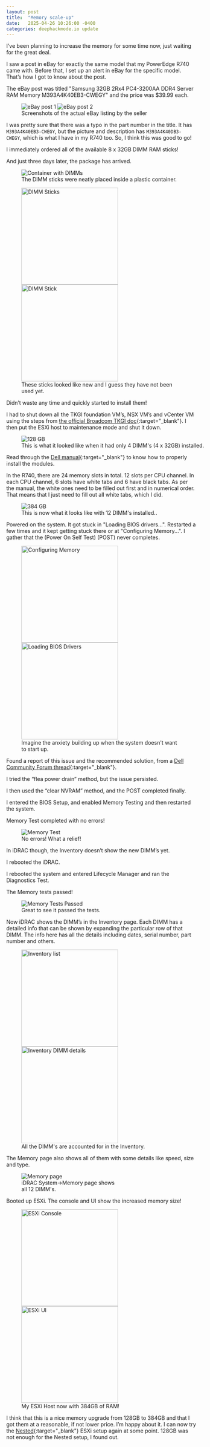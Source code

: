 ```yaml
---
layout: post
title:  "Memory scale-up"
date:   2025-04-26 10:26:00 -0400
categories: deephackmode.io update
---
```

I’ve been planning to increase the memory for some time now, just waiting for the great deal.  

I saw a post in eBay for exactly the same model that my PowerEdge R740 came with.  Before that, I set up an alert in eBay for the specific model.  That’s how I got to know about the post.

The eBay post was titled "Samsung 32GB 2Rx4 PC4-3200AA DDR4 Server RAM Memory M393A4K40EB3-CWEGY" and the price was $39.99 each.

<!-- ![eBay post 1](/assets/images/2025-04-26-memory-scale-up/ebay-1.png "eBay post 1"){: .popup-img }{: width="256" } ![eBay post 2](/assets/images/2025-04-26-memory-scale-up/ebay-2.png "eBay post 2"){: .popup-img }{: width="256" } -->

<figure>
<div class="image-row">
<img class="popup-img" src="/assets/images/2025-04-26-memory-scale-up/ebay-1.png" alt="eBay post 1" title="eBay post 1">
<img class="popup-img" src="/assets/images/2025-04-26-memory-scale-up/ebay-2.png" alt="eBay post 2" title="eBay post 2">
</div>
<figcaption>Screenshots of the actual eBay listing by the seller</figcaption>
</figure> 

I was pretty sure that there was a typo in the part number in the title.  It has `M393A4K40EB3-CWEGY`, but the picture and description has `M393A4K40DB3-CWEGY`, which is what I have in my R740 too.  So, I think this was good to go!

I immediately ordered all of the available 8 x 32GB DIMM RAM sticks!  

And just three days later, the package has arrived.  

<figure style="width: 512px;">
<img class="popup-img" src="/assets/images/2025-04-26-memory-scale-up/dimms-1.jpeg" alt="Container with DIMMs" title="Container with DIMMs">
<figcaption>The DIMM sticks were neatly placed inside a plastic container.</figcaption>
</figure> 

<figure>
<div class="image-row">
<img class="popup-img" src="/assets/images/2025-04-26-memory-scale-up/dimms-2.jpeg" alt="DIMM Sticks" title="DIMM Sticks" width="256px;">
<img class="popup-img" src="/assets/images/2025-04-26-memory-scale-up/dimms-3.jpeg" alt="DIMM Stick" title="DIMM Stick" width="256px">
</div>
<figcaption>These sticks looked like new and I guess they have not been used yet.</figcaption>
</figure> 

<!-- ![DIMM sticks 1](/assets/images/2025-04-26-memory-scale-up/dimms-1.jpeg "DIMM sticks 1"){: .popup-img }{: width="512" } -->

<!-- ![DIMM sticks 2](/assets/images/2025-04-26-memory-scale-up/dimms-2.jpeg "DIMM sticks 2"){: .popup-img }{: width="256" }

![DIMM sticks 3](/assets/images/2025-04-26-memory-scale-up/dimms-3.jpeg "DIMM sticks 3"){: .popup-img }{: width="256" } 
-->

Didn’t waste any time and quickly started to install them!

I had to shut down all the TKGI foundation VM’s, NSX VM’s and vCenter VM using the steps from [the official Broadcom TKGI doc](https://techdocs.broadcom.com/us/en/vmware-tanzu/standalone-components/tanzu-kubernetes-grid-integrated-edition/1-21/tkgi/shutdown-startup.html){:target="_blank"}.  I then put the ESXi host to maintenance mode and shut it down.

<!--
This is what it looked like when it had only 4 DIMM's (4 x 32GB) installed. 
![128 GB](/assets/images/2025-04-26-memory-scale-up/128gb.jpeg "128 GB"){: .popup-img }{: width="256" }
-->

<figure style="width: 512px;">
<img class="popup-img" src="/assets/images/2025-04-26-memory-scale-up/128gb.jpeg" alt="128 GB" title="128 GB">
<figcaption>This is what it looked like when it had only 4 DIMM's (4 x 32GB) installed.</figcaption>
</figure> 

Read through the [Dell manual](https://www.dell.com/support/manuals/en-us/poweredge-r740/per740_ism_pub/system-memory-guidelines?guid=guid-35e102bf-db9e-4652-a16b-2b37f8fce553&lang=en-us){:target="_blank"} to know how to properly install the modules.

In the R740, there are 24 memory slots in total.  12 slots per CPU channel.  In each CPU channel, 6 slots have white tabs and 6 have black tabs.  As per the manual, the white ones need to be filled out first and in numerical order.  That means that I just need to fill out all white tabs, which I did.  

<!-- This is now what it looks like with 12 DIMM's installed.
![384 GB](/assets/images/2025-04-26-memory-scale-up/384gb.jpeg "384 GB"){: .popup-img }{: width="256" } -->

<figure style="width: 512px;">
<img class="popup-img" src="/assets/images/2025-04-26-memory-scale-up/384gb.jpeg" alt="384 GB" title="384 GB">
<figcaption>This is now what it looks like with 12 DIMM's installed..</figcaption>
</figure> 

Powered on the system.  It got stuck in "Loading BIOS drivers...".  Restarted a few times and it kept getting stuck there or at "Configuring Memory...".  I gather that the (Power On Self Test) (POST) never completes.

<figure>
<div class="image-row">
<img class="popup-img" src="/assets/images/2025-04-26-memory-scale-up/dell-boot-up-configuring-memory-done.png" alt="Configuring Memory" title="Configuring Memory" width="256px;">
<img class="popup-img" src="/assets/images/2025-04-26-memory-scale-up/dell-boot-up-loading-bios-drivers.png" alt="Loading BIOS Drivers" title="Loading BIOS Drivers" width="256px">
</div>
<figcaption>Imagine the anxiety building up when the system doesn't want to start up.</figcaption>
</figure> 

<!--![Configuring Memory](/assets/images/2025-04-26-memory-scale-up/dell-boot-up-configuring-memory-done.png "Configuring Memory"){: .popup-img }{: width="256" } ![Loading BIOS Drivers](/assets/images/2025-04-26-memory-scale-up/dell-boot-up-loading-bios-drivers.png "Loading BIOS Drivers"){: .popup-img }{: width="256" }-->


Found a report of this issue and the recommended solution, from a [Dell Community Forum thread](https://www.dell.com/community/en/conversations/poweredge-hardware-general/new-dell-r740-stuck-on-configuring-memory/66fa73059983c060015be57e){:target="_blank"}.



I tried the “flea power drain” method, but the issue persisted.

I then used the “clear NVRAM” method, and the POST completed finally.

I entered the BIOS Setup, and enabled Memory Testing and then restarted the system.

Memory Test completed with no errors!

<figure style="width: 256px;">
<img class="popup-img" src="/assets/images/2025-04-26-memory-scale-up/memory-test-done.png" alt="Memory Test" title="Memory Test">
<figcaption>No errors! What a relief!</figcaption>
</figure> 
<!--![Memory Test](/assets/images/2025-04-26-memory-scale-up/memory-test-done.png "Memory Test"){: .popup-img }{: width="256" }-->

In iDRAC though, the Inventory doesn’t show the new DIMM’s yet.

I rebooted the iDRAC.

I rebooted the system and entered Lifecycle Manager and ran the Diagnostics Test.

The Memory tests passed!

<figure style="width: 256px;">
<img class="popup-img" src="/assets/images/2025-04-26-memory-scale-up/tests-passed.png" alt="Memory Tests Passed" title="Memory Tests Passed">
<figcaption>Great to see it passed the tests.</figcaption>
</figure> 
<!--![Memory Tests Passed](/assets/images/2025-04-26-memory-scale-up/tests-passed.png "Memory Tests Passed"){: .popup-img }{: width="256" }-->

Now iDRAC shows the DIMM’s in the Inventory page.  Each DIMM has a detailed info that can be shown by expanding the particular row of that DIMM.  The info here has all the details including dates, serial number, part number and others.

<figure>
<div class="image-row">
<img class="popup-img" src="/assets/images/2025-04-26-memory-scale-up/inventory-dimm-list.png" alt="Inventory list" title="Inventory list" width="256px;">
<img class="popup-img" src="/assets/images/2025-04-26-memory-scale-up/dimm-a3-details.png" alt="Inventory DIMM details" title="Inventory DIMM details" width="256px">
</div>
<figcaption>All the DIMM's are accounted for in the Inventory.</figcaption>
</figure> 
<!-- ![Inventory list](/assets/images/2025-04-26-memory-scale-up/inventory-dimm-list.png "Inventory list"){: .popup-img }{: width="256" } -->

<!-- ![Inventory DIMM details](/assets/images/2025-04-26-memory-scale-up/dimm-a3-details.png "Inventory DIMM details"){: .popup-img }{: width="256" }-->

The Memory page also shows all of them with some details like speed, size and type.

<figure style="width: 256px;">
<img class="popup-img" src="/assets/images/2025-04-26-memory-scale-up/memory-page-1.png" alt="Memory page" title="Memory page">
<figcaption>iDRAC System->Memory page shows all 12 DIMM's.</figcaption>
</figure> 

<!--![Memory page](/assets/images/2025-04-26-memory-scale-up/memory-page-1.png "Memory page"){: .popup-img }{: width="256" }-->

Booted up ESXi.  The console and UI show the increased memory size!

<figure>
<div class="image-row">
<img class="popup-img" src="/assets/images/2025-04-26-memory-scale-up/esxi-console-382gb.png" alt="ESXi Console" title="ESXi Console" width="256px;">
<img class="popup-img" src="/assets/images/2025-04-26-memory-scale-up/esxi-ui-382gb.png" alt="ESXi UI" title="ESXi UI" width="256px">
</div>
<figcaption>My ESXi Host now with 384GB of RAM!</figcaption>
</figure> 

<!--![ESXi Console](/assets/images/2025-04-26-memory-scale-up/esxi-console-382gb.png "ESXi Console"){: .popup-img }{: width="256" }

![ESXi UI](/assets/images/2025-04-26-memory-scale-up/esxi-ui-382gb.png "ESXi UI"){: .popup-img }{: width="256" }
-->

I think that this is a nice memory upgrade from 128GB to 384GB and that I got them at a reasonable, if not lower price.  I’m happy about it.  I can now try the [Nested](https://williamlam.com/nested-virtualization){:target="_blank"} ESXi setup again at some point.  128GB was not enough for the Nested setup, I found out.








